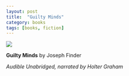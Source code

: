 ```yaml
---
layout: post
title:  "Guilty Minds"
category: books
tags: [books, fiction]
---
```


<a target="_blank"  href="https://www.amazon.com/gp/product/B01D0HYTUG/ref=as_li_tl?ie=UTF8&camp=1789&creative=9325&creativeASIN=B01D0HYTUG&linkCode=as2&tag=42models-20&linkId=172594b355545d6f26b0365c0c5f85b1"><img border="0" src="//ws-na.amazon-adsystem.com/widgets/q?_encoding=UTF8&MarketPlace=US&ASIN=B01D0HYTUG&ServiceVersion=20070822&ID=AsinImage&WS=1&Format=_SL160_&tag=42models-20" ></a><img src="//ir-na.amazon-adsystem.com/e/ir?t=42models-20&l=am2&o=1&a=B01D0HYTUG" width="1" height="1" border="0" alt="" style="border:none !important; margin:0px !important;" />

**Guilty Minds** by Joseph Finder

*Audible Unabridged, narrated by Holter Graham*